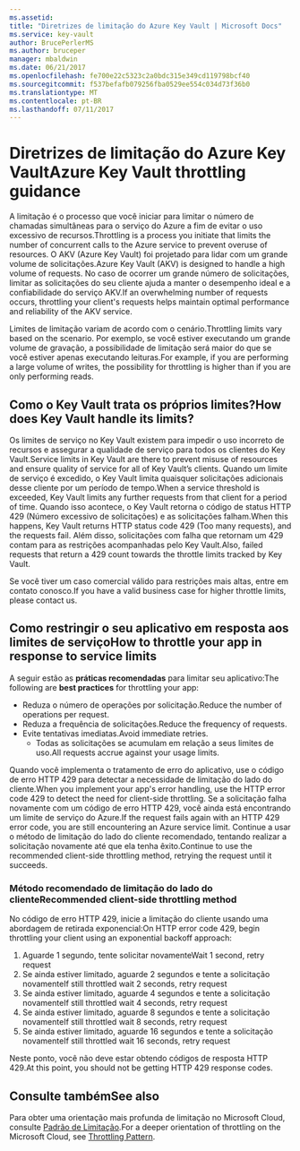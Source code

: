 ```yaml
---
ms.assetid: 
title: "Diretrizes de limitação do Azure Key Vault | Microsoft Docs"
ms.service: key-vault
author: BrucePerlerMS
ms.author: bruceper
manager: mbaldwin
ms.date: 06/21/2017
ms.openlocfilehash: fe700e22c5323c2a0bdc315e349cd119798bcf40
ms.sourcegitcommit: f537befafb079256fba0529ee554c034d73f36b0
ms.translationtype: MT
ms.contentlocale: pt-BR
ms.lasthandoff: 07/11/2017
---
```

# <a name="azure-key-vault-throttling-guidance"></a><span data-ttu-id="eb3ec-102">Diretrizes de limitação do Azure Key Vault</span><span class="sxs-lookup"><span data-stu-id="eb3ec-102">Azure Key Vault throttling guidance</span></span>

<span data-ttu-id="eb3ec-103">A limitação é o processo que você iniciar para limitar o número de chamadas simultâneas para o serviço do Azure a fim de evitar o uso excessivo de recursos.</span><span class="sxs-lookup"><span data-stu-id="eb3ec-103">Throttling is a process you initiate that limits the number of concurrent calls to the Azure service to prevent overuse of resources.</span></span> <span data-ttu-id="eb3ec-104">O AKV (Azure Key Vault) foi projetado para lidar com um grande volume de solicitações.</span><span class="sxs-lookup"><span data-stu-id="eb3ec-104">Azure Key Vault (AKV) is designed to handle a high volume of requests.</span></span> <span data-ttu-id="eb3ec-105">No caso de ocorrer um grande número de solicitações, limitar as solicitações do seu cliente ajuda a manter o desempenho ideal e a confiabilidade do serviço AKV.</span><span class="sxs-lookup"><span data-stu-id="eb3ec-105">If an overwhelming number of requests occurs, throttling your client's requests helps maintain optimal performance and reliability of the AKV service.</span></span>

<span data-ttu-id="eb3ec-106">Limites de limitação variam de acordo com o cenário.</span><span class="sxs-lookup"><span data-stu-id="eb3ec-106">Throttling limits vary based on the scenario.</span></span> <span data-ttu-id="eb3ec-107">Por exemplo, se você estiver executando um grande volume de gravação, a possibilidade de limitação será maior do que se você estiver apenas executando leituras.</span><span class="sxs-lookup"><span data-stu-id="eb3ec-107">For example, if you are performing a large volume of writes, the possibility for throttling is higher than if you are only performing reads.</span></span>

## <a name="how-does-key-vault-handle-its-limits"></a><span data-ttu-id="eb3ec-108">Como o Key Vault trata os próprios limites?</span><span class="sxs-lookup"><span data-stu-id="eb3ec-108">How does Key Vault handle its limits?</span></span>

<span data-ttu-id="eb3ec-109">Os limites de serviço no Key Vault existem para impedir o uso incorreto de recursos e assegurar a qualidade de serviço para todos os clientes do Key Vault.</span><span class="sxs-lookup"><span data-stu-id="eb3ec-109">Service limits in Key Vault are there to prevent misuse of resources and ensure quality of service for all of Key Vault’s clients.</span></span> <span data-ttu-id="eb3ec-110">Quando um limite de serviço é excedido, o Key Vault limita quaisquer solicitações adicionais desse cliente por um período de tempo.</span><span class="sxs-lookup"><span data-stu-id="eb3ec-110">When a service threshold is exceeded, Key Vault limits any further requests from that client for a period of time.</span></span> <span data-ttu-id="eb3ec-111">Quando isso acontece, o Key Vault retorna o código de status HTTP 429 (Número excessivo de solicitações) e as solicitações falham.</span><span class="sxs-lookup"><span data-stu-id="eb3ec-111">When this happens, Key Vault returns HTTP status code 429 (Too many requests), and the requests fail.</span></span> <span data-ttu-id="eb3ec-112">Além disso, solicitações com falha que retornam um 429 contam para as restrições acompanhadas pelo Key Vault.</span><span class="sxs-lookup"><span data-stu-id="eb3ec-112">Also, failed requests that return a 429 count towards the throttle limits tracked by Key Vault.</span></span> 

<span data-ttu-id="eb3ec-113">Se você tiver um caso comercial válido para restrições mais altas, entre em contato conosco.</span><span class="sxs-lookup"><span data-stu-id="eb3ec-113">If you have a valid business case for higher throttle limits, please contact us.</span></span>


## <a name="how-to-throttle-your-app-in-response-to-service-limits"></a><span data-ttu-id="eb3ec-114">Como restringir o seu aplicativo em resposta aos limites de serviço</span><span class="sxs-lookup"><span data-stu-id="eb3ec-114">How to throttle your app in response to service limits</span></span>

<span data-ttu-id="eb3ec-115">A seguir estão as **práticas recomendadas** para limitar seu aplicativo:</span><span class="sxs-lookup"><span data-stu-id="eb3ec-115">The following are **best practices** for throttling your app:</span></span>
- <span data-ttu-id="eb3ec-116">Reduza o número de operações por solicitação.</span><span class="sxs-lookup"><span data-stu-id="eb3ec-116">Reduce the number of operations per request.</span></span>
- <span data-ttu-id="eb3ec-117">Reduza a frequência de solicitações.</span><span class="sxs-lookup"><span data-stu-id="eb3ec-117">Reduce the frequency of requests.</span></span>
- <span data-ttu-id="eb3ec-118">Evite tentativas imediatas.</span><span class="sxs-lookup"><span data-stu-id="eb3ec-118">Avoid immediate retries.</span></span> 
    - <span data-ttu-id="eb3ec-119">Todas as solicitações se acumulam em relação a seus limites de uso.</span><span class="sxs-lookup"><span data-stu-id="eb3ec-119">All requests accrue against your usage limits.</span></span>

<span data-ttu-id="eb3ec-120">Quando você implementa o tratamento de erro do aplicativo, use o código de erro HTTP 429 para detectar a necessidade de limitação do lado do cliente.</span><span class="sxs-lookup"><span data-stu-id="eb3ec-120">When you implement your app's error handling, use the HTTP error code 429 to detect the need for client-side throttling.</span></span> <span data-ttu-id="eb3ec-121">Se a solicitação falha novamente com um código de erro HTTP 429, você ainda está encontrando um limite de serviço do Azure.</span><span class="sxs-lookup"><span data-stu-id="eb3ec-121">If the request fails again with an HTTP 429 error code, you are still encountering an Azure service limit.</span></span> <span data-ttu-id="eb3ec-122">Continue a usar o método de limitação do lado do cliente recomendado, tentando realizar a solicitação novamente até que ela tenha êxito.</span><span class="sxs-lookup"><span data-stu-id="eb3ec-122">Continue to use the recommended client-side throttling method, retrying the request until it succeeds.</span></span>

### <a name="recommended-client-side-throttling-method"></a><span data-ttu-id="eb3ec-123">Método recomendado de limitação do lado do cliente</span><span class="sxs-lookup"><span data-stu-id="eb3ec-123">Recommended client-side throttling method</span></span>

<span data-ttu-id="eb3ec-124">No código de erro HTTP 429, inicie a limitação do cliente usando uma abordagem de retirada exponencial:</span><span class="sxs-lookup"><span data-stu-id="eb3ec-124">On HTTP error code 429, begin throttling your client using an exponential backoff approach:</span></span>

1. <span data-ttu-id="eb3ec-125">Aguarde 1 segundo, tente solicitar novamente</span><span class="sxs-lookup"><span data-stu-id="eb3ec-125">Wait 1 second, retry request</span></span>
2. <span data-ttu-id="eb3ec-126">Se ainda estiver limitado, aguarde 2 segundos e tente a solicitação novamente</span><span class="sxs-lookup"><span data-stu-id="eb3ec-126">If still throttled wait 2 seconds, retry request</span></span>
3. <span data-ttu-id="eb3ec-127">Se ainda estiver limitado, aguarde 4 segundos e tente a solicitação novamente</span><span class="sxs-lookup"><span data-stu-id="eb3ec-127">If still throttled wait 4 seconds, retry request</span></span>
4. <span data-ttu-id="eb3ec-128">Se ainda estiver limitado, aguarde 8 segundos e tente a solicitação novamente</span><span class="sxs-lookup"><span data-stu-id="eb3ec-128">If still throttled wait 8 seconds, retry request</span></span>
5. <span data-ttu-id="eb3ec-129">Se ainda estiver limitado, aguarde 16 segundos e tente a solicitação novamente</span><span class="sxs-lookup"><span data-stu-id="eb3ec-129">If still throttled wait 16 seconds, retry request</span></span>

<span data-ttu-id="eb3ec-130">Neste ponto, você não deve estar obtendo códigos de resposta HTTP 429.</span><span class="sxs-lookup"><span data-stu-id="eb3ec-130">At this point, you should not be getting HTTP 429 response codes.</span></span>

## <a name="see-also"></a><span data-ttu-id="eb3ec-131">Consulte também</span><span class="sxs-lookup"><span data-stu-id="eb3ec-131">See also</span></span>

<span data-ttu-id="eb3ec-132">Para obter uma orientação mais profunda de limitação no Microsoft Cloud, consulte [Padrão de Limitação](https://docs.microsoft.com/azure/architecture/patterns/throttling).</span><span class="sxs-lookup"><span data-stu-id="eb3ec-132">For a deeper orientation of throttling on the Microsoft Cloud, see [Throttling Pattern](https://docs.microsoft.com/azure/architecture/patterns/throttling).</span></span>

